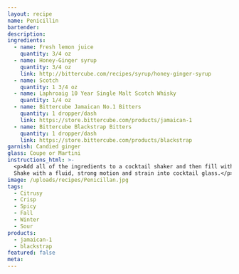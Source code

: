 ```yaml
---
layout: recipe
name: Penicillin
bartender:
description:
ingredients:
  - name: Fresh lemon juice
    quantity: 3/4 oz
  - name: Honey-Ginger syrup
    quantity: 3/4 oz
    link: http://bittercube.com/recipes/syrup/honey-ginger-syrup
  - name: Scotch
    quantity: 1 3/4 oz
  - name: Laphroaig 10 Year Single Malt Scotch Whisky
    quantity: 1/4 oz
  - name: Bittercube Jamaican No.1 Bitters
    quantity: 1 dropper/dash
    link: https://store.bittercube.com/products/jamaican-1
  - name: Bittercube Blackstrap Bitters
    quantity: 1 dropper/dash
    link: https://store.bittercube.com/products/blackstrap
garnish: Candied ginger
glass: Coupe or Martini
instructions_html: >-
  <p>Add all of the ingredients to a cocktail shaker and then fill with ice.
  Shake with a fluid, strong motion and strain into cocktail glass.</p>
image: /uploads/recipes/Penicillan.jpg
tags:
  - Citrusy
  - Crisp
  - Spicy
  - Fall
  - Winter
  - Sour
products:
  - jamaican-1
  - blackstrap
featured: false
meta:
---
```


